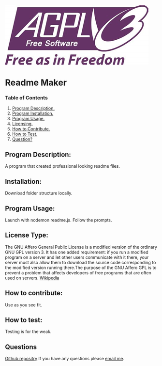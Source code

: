 
  ![AGPL Logo](./utils/agpl.png)
  # Readme Maker
  ### Table of Contents
  1. [Program Description.](#description)
  2. [Program Installation.](#installation)
  3. [Program Usage.](#usage)
  4. [Licensing.](#license)
  5. [How to Contribute.](#contribute)
  6. [How to Test.](#test)
  7. [Question?](#quests)
  
  ## Program Description:
  <a name="description"></a>
  A program that created professional looking readme files.
  
  ## Installation:
  <a name="installation"></a>
  Download folder structure locally.
  
  ## Program Usage:
  <a name='usage'></a>
  Launch with nodemon readme.js.  Follow the prompts.
  
  ## License Type: 
  <a name="license"></a>
  The GNU Affero General Public License is a modified version of the ordinary GNU GPL version 3. It has one added requirement: if you run a modified program on a server and let other users communicate with it there, your server must also allow them to download the source code corresponding to the modified version running there.The purpose of the GNU Affero GPL is to prevent a problem that affects developers of free programs that are often used on servers.
  [Wikipedia](https://en.wikipedia.org/wiki/GNU_Affero_General_Public_License)
  
  ## How to contribute:
  <a name="contribute"></a>
  Use as you see fit. 
  
  ## How to test:
  <a name="test"></a>
  Testing is for the weak.
  
  ## Questions
  <a name="quests"></a>
  [Github repositry](https://github.com/terrylthompsonintx)
  If you have any questions please [email me](mailto:terrylthompsonintx@gmail.com). 
     
  
  